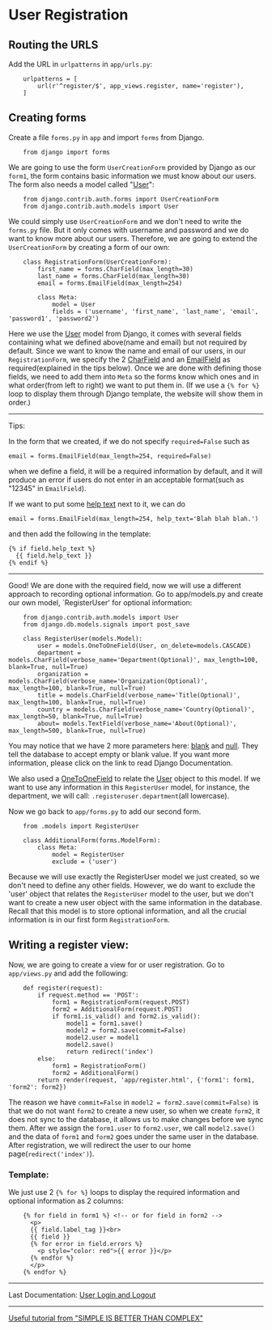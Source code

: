 # User Registration

## Routing the URLS
Add the URL in `urlpatterns` in `app/urls.py`:
```
    urlpatterns = [ 
        url(r'^register/$', app_views.register, name='register'),
    ]
```
## Creating forms
Create a file `forms.py` in `app` and import `forms` from Django.
```
    from django import forms
```
We are going to use the form `UserCreationForm` provided by Django as our `form1`, the form contains basic information we must know about our users. The form also needs a model called "[User](https://docs.djangoproject.com/en/1.11/ref/contrib/auth/#user-model)":
```
    from django.contrib.auth.forms import UserCreationForm
    from django.contrib.auth.models import User
```
We could simply use `UserCreationForm` and we don't need to write the `forms.py` file. But it only comes with username and password and we do want to know more about our users. Therefore, we are going to extend the `UserCreationForm` by creating a form of our own:
```
    class RegistrationForm(UserCreationForm):
        first_name = forms.CharField(max_length=30)
        last_name = forms.CharField(max_length=30)
        email = forms.EmailField(max_length=254)

        class Meta:
            model = User
            fields = ('username', 'first_name', 'last_name', 'email', 'password1', 'password2')
```
Here we use the [User](https://docs.djangoproject.com/en/1.11/ref/contrib/auth/#user-model) model from Django, it comes with several fields containing what we defined above(name and email) but not required by default. Since we want to know the name and email of our users, in our `RegistrationForm`, we specify the 2 [CharField](https://docs.djangoproject.com/en/1.11/ref/forms/fields/#charfield) and an [EmailField](https://docs.djangoproject.com/en/1.11/ref/forms/fields/#emailfield) as required(explained in the tips below). Once we are done with defining those fields, we need to add them into `Meta` so the forms know which ones and in what order(from left to right) we want to put them in. (If we use a `{% for %}` loop to display them through Django template, the website will show them in order.)
***
Tips: 
  
In the form that we created, if we do not specify `required=False` such as

    email = forms.EmailField(max_length=254, required=False)
    
when we define a field, it will be a required information by default, and it will produce an error if users do not enter in an acceptable format(such as "12345" in `EmailField`).
  
If we want to put some [help text](https://docs.djangoproject.com/en/1.11/ref/forms/fields/#help-text) next to it, we can do
  
    email = forms.EmailField(max_length=254, help_text='Blah blah blah.')
  
and then add the following in the template:
  
    {% if field.help_text %}
      {{ field.help_text }}
    {% endif %}
  
***
Good! We are done with the required field, now we will use a different approach to recording optional information.
Go to app/models.py and create our own model, `RegisterUser' for optional information:
```  
    from django.contrib.auth.models import User
    from django.db.models.signals import post_save

    class RegisterUser(models.Model):
        user = models.OneToOneField(User, on_delete=models.CASCADE)
        department = models.CharField(verbose_name='Department(Optional)', max_length=100, blank=True, null=True)
        organization = models.CharField(verbose_name='Organization(Optional)', max_length=100, blank=True, null=True)
        title = models.CharField(verbose_name='Title(Optional)', max_length=100, blank=True, null=True)
        country = models.CharField(verbose_name='Country(Optional)', max_length=50, blank=True, null=True)
        about= models.TextField(verbose_name='About(Optional)', max_length=500, blank=True, null=True)
```
You may notice that we have 2 more parameters here: [blank](https://docs.djangoproject.com/en/1.10/ref/models/fields/#blank) and [null](https://docs.djangoproject.com/en/1.10/ref/models/fields/#null). They tell the database to accept empty or blank value. If you want more information, please click on the link to read Django Documentation.
  
We also used a [OneToOneField](https://docs.djangoproject.com/en/1.10/ref/models/fields/#django.db.models.OneToOneField) to relate the [User](https://docs.djangoproject.com/en/1.11/ref/contrib/auth/#user-model) object to this model. If we want to use any information in this `RegisterUser` model, for instance, the department, we will call: `.registeruser.department`(all lowercase).
  
Now we go back to `app/forms.py` to add our second form.
```
    from .models import RegisterUser
  
    class AdditionalForm(forms.ModelForm):
        class Meta:
            model = RegisterUser
            exclude = ('user')
```
Because we will use exactly the RegisterUser model we just created, so we don't need to define any other fields. However, we do want to exclude the 'user' object that relates the `RegisterUser` model to the user, but we don't want to create a new user object with the same information in the database. Recall that this model is to store optional information, and all the crucial information is in our first form `RegistrationForm`.


## Writing a register view:
Now, we are going to create a view for or user registration. Go to `app/views.py` and add the following:
```
    def register(request):
        if request.method == 'POST':
            form1 = RegistrationForm(request.POST)
            form2 = AdditionalForm(request.POST)
            if form1.is_valid() and form2.is_valid():
                model1 = form1.save()
                model2 = form2.save(commit=False)
                model2.user = model1
                model2.save()
                return redirect('index')
        else:
            form1 = RegistrationForm()
            form2 = AdditionalForm()
        return render(request, 'app/register.html', {'form1': form1, 'form2': form2})
```
The reason we have `commit=False` in `model2 = form2.save(commit=False)` is that we do not want `form2` to create a new user, so when we create `form2`, it does not sync to the database, it allows us to make changes before we sync them. After we assign the `form1.user` to `form2.user`, we call `model2.save()` and the data of `form1` and `form2` goes under the same user in the database. After registration, we will redirect the user to our home page(`redirect('index')`).

### Template:
We just use 2 `{% for %}` loops to display the required information and optional information as 2 columns:
```
    {% for field in form1 %} <!-- or for field in form2 -->
      <p>
      {{ field.label_tag }}<br>
      {{ field }}
      {% for error in field.errors %}
        <p style="color: red">{{ error }}</p>
      {% endfor %}
      </p>
    {% endfor %}
```
***
Last Documentation: [User Login and Logout](https://github.com/PurdueCAM2Project/CAM2WebUI/wiki/User-Login-and-Logout)
***
[Useful tutorial from "SIMPLE IS BETTER THAN COMPLEX"](https://simpleisbetterthancomplex.com/tutorial/2017/02/18/how-to-create-user-sign-up-view.html)
